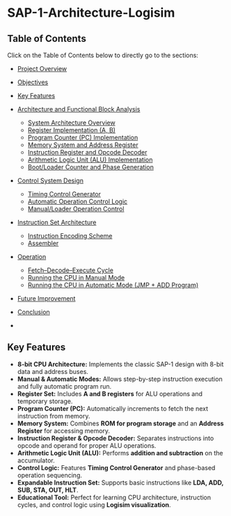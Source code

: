 # SAP-1-Architecture-Logisim
## Table of Contents
Click on the Table of Contents below to directly go to the sections:

- [Project Overview](#project-overview)
- [Objectives](#objectives)
- [Key Features](#key-features)

- [Architecture and Functional Block Analysis](#architecture-and-functional-block-analysis)
  - [System Architecture Overview](#system-architecture-overview)
  - [Register Implementation (A, B)](#register-implementation-a-b)
  - [Program Counter (PC) Implementation](#program-counter-pc-implementation)
  - [Memory System and Address Register](#memory-system-and-address-register)
  - [Instruction Register and Opcode Decoder](#instruction-register-and-opcode-decoder)
  - [Arithmetic Logic Unit (ALU) Implementation](#arithmetic-logic-unit-alu-implementation)
  - [Boot/Loader Counter and Phase Generation](#bootloader-counter-and-phase-generation)

- [Control System Design](#control-system-design)
  - [Timing Control Generator](#timing-control-generator)
  - [Automatic Operation Control Logic](#automatic-operation-control-logic)
  - [Manual/Loader Operation Control](#manualloader-operation-control)

- [Instruction Set Architecture](#instruction-set-architecture)
  - [Instruction Encoding Scheme](#instruction-encoding-scheme)
  - [Assembler](#assembler)

- [Operation](#operation)
  - [Fetch–Decode–Execute Cycle](#fetchdecodeexecute-cycle)
  - [Running the CPU in Manual Mode](#running-the-cpu-in-manual-mode)
  - [Running the CPU in Automatic Mode (JMP + ADD Program)](#running-the-cpu-in-automatic-mode-jmp--add-program)

- [Future Improvement](#future-improvement)
- [Conclusion](#conclusion)

- 

## Key Features

- **8-bit CPU Architecture:** Implements the classic SAP-1 design with 8-bit data and address buses.  
- **Manual & Automatic Modes:** Allows step-by-step instruction execution and fully automatic program run.  
- **Register Set:** Includes **A and B registers** for ALU operations and temporary storage.  
- **Program Counter (PC):** Automatically increments to fetch the next instruction from memory.  
- **Memory System:** Combines **ROM for program storage** and an **Address Register** for accessing memory.  
- **Instruction Register & Opcode Decoder:** Separates instructions into opcode and operand for proper ALU operations.  
- **Arithmetic Logic Unit (ALU):** Performs **addition and subtraction** on the accumulator.  
- **Control Logic:** Features **Timing Control Generator** and phase-based operation sequencing.  
- **Expandable Instruction Set:** Supports basic instructions like **LDA, ADD, SUB, STA, OUT, HLT**.  
- **Educational Tool:** Perfect for learning CPU architecture, instruction cycles, and control logic using **Logisim visualization**.





